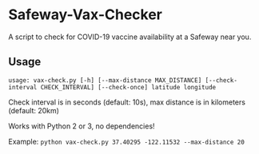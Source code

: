 # Safeway-Vax-Checker
A script to check for COVID-19 vaccine availability at a Safeway near you.

## Usage
`usage: vax-check.py [-h] [--max-distance MAX_DISTANCE] [--check-interval CHECK_INTERVAL] [--check-once] latitude longitude`

Check interval is in seconds (default: 10s), max distance is in kilometers (default: 20km)

Works with Python 2 or 3, no dependencies!

Example:
`python vax-check.py 37.40295 -122.11532 --max-distance 20`
